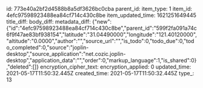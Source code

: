 id: 773e40a2bf2d4588b8a5df3626bc0cba
parent_id: 
item_type: 1
item_id: 4efc97598923488ea84cf714c430c8be
item_updated_time: 1621251649445
title_diff: 
body_diff: 
metadata_diff: {"new":{"id":"4efc97598923488ea84cf714c430c8be","parent_id":"599f2fa091a74c6f9f47ae83bf938154","latitude":"31.04490000","longitude":"121.40120000","altitude":"0.0000","author":"","source_url":"","is_todo":0,"todo_due":0,"todo_completed":0,"source":"joplin-desktop","source_application":"net.cozic.joplin-desktop","application_data":"","order":0,"markup_language":1,"is_shared":0},"deleted":[]}
encryption_cipher_text: 
encryption_applied: 0
updated_time: 2021-05-17T11:50:32.445Z
created_time: 2021-05-17T11:50:32.445Z
type_: 13